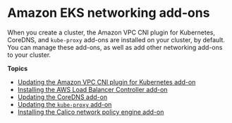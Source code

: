 # Amazon EKS networking add\-ons<a name="eks-networking-add-ons"></a>

When you create a cluster, the Amazon VPC CNI plugin for Kubernetes, CoreDNS, and `kube-proxy` add\-ons are installed on your cluster, by default\. You can manage these add\-ons, as well as add other networking add\-ons to your cluster\.

**Topics**
+ [Updating the Amazon VPC CNI plugin for Kubernetes add\-on](managing-vpc-cni.md)
+ [Installing the AWS Load Balancer Controller add\-on](aws-load-balancer-controller.md)
+ [Updating the CoreDNS add\-on](managing-coredns.md)
+ [Updating the `kube-proxy` add\-on](managing-kube-proxy.md)
+ [Installing the Calico network policy engine add\-on](calico.md)